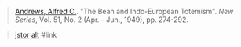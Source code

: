 > [Andrews, Alfred C.](andrews.md). "The Bean and Indo-European Totemism".  *New Series*, Vol. 51, No. 2 (Apr. - Jun., 1949), pp. 274-292.

> [jstor](https://www.jstor.org/stable/664110) [alt](https://anthrosource.onlinelibrary.wiley.com/doi/pdf/10.1525/aa.1949.51.2.02a00080) #link 